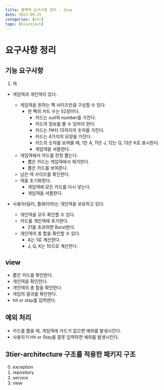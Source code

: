 ```yaml
---
title: 블랙잭 요구사항 정리 - Java
date: 2023-09-25
categories: [etc]
tags: [blackjack] 
---
```


# 요구사항 정리

## 기능 요구사항

1. 덱
- 게임덱과 개인덱이 있다.
	- 게임덱을 원하는 팩 사이즈만큼 구성할 수 있다.
		- 한 팩의 카드 수는 52장이다.
			- 카드는 suit와 number를 가진다.
			- 카드의 정보를 볼 수 있어야 한다.
			- 카드는 1부터 13까지의 숫자를 가진다.
			- 카드는 4가지의 모양을 가진다.
			- 카드의 숫자를 보여줄 때, 1은 A, 11은 J, 12는 Q, 13은 K로 표시한다.
			- 게임덱을 셔플한다.
	- 게임덱에서 카드를 한장 뽑는다.
		- 뽑은 카드는 게임덱에서 제거한다.
		- 뽑은 카드를 보여준다.
	- 남은 덱 사이즈를 확인한다.
	- 덱을 초기화한다.
		- 게임덱에 모든 카드를 다시 넣는다.
		- 게임덱을 셔플한다.

- 사용자(딜러, 플레이어)는 개인덱을 보유하고 있다.
	- 개인덱을 모두 확인할 수 있다.
	- 카드를 개인덱에 추가한다.
		- 21을 초과하면 Burst한다.
	- 개인덱의 총 합을 확인할 수 있다.
		- A는 1로 계산한다.
		- J, Q, K는 10으로 계산한다.


## view

- 뽑은 카드를 확인한다.
- 개인덱을 확인한다.
- 개인덱의 총 합을 확인한다.
- 게임의 결과를 확인한다.
- hit or stay를 입력한다.


## 예외 처리

- 카드를 뽑을 때, 게임덱에 카드가 없으면 예외를 발생시킨다.
- 사용자가 Hit or Stay를 잘못 입력하면 예외를 발생시킨다.

## 3tier-architecture 구조를 적용한 패키지 구조

0. exception
1. repository
2. service
3. view

